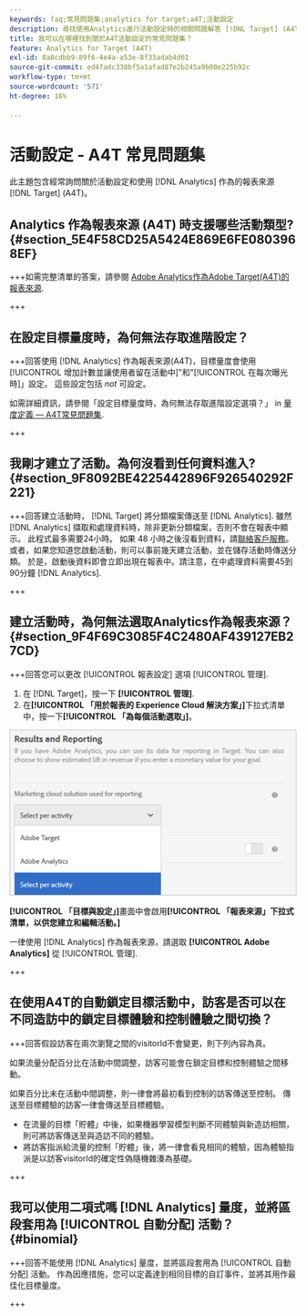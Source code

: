 ```yaml
---
keywords: faq;常見問題集;analytics for target;a4T;活動設定
description: 尋找使用Analytics進行活動設定時的相關問題解答 [!DNL Target] (A4T)。 A4T可讓您對 [!DNL Target] 活動。
title: 我可以在哪裡找到關於A4T活動設定的常見問題集？
feature: Analytics for Target (A4T)
exl-id: 8a8cdbb9-89f6-4e4a-a53e-8f33adab4d61
source-git-commit: ed4fadc338bf5a1afad87e2b245a9b00e225b92c
workflow-type: tm+mt
source-wordcount: '571'
ht-degree: 16%

---
```


# 活動設定 - A4T 常見問題集

此主題包含經常詢問關於活動設定和使用 [!DNL Analytics] 作為的報表來源 [!DNL Target] (A4T)。

## Analytics 作為報表來源 (A4T) 時支援哪些活動類型? {#section_5E4F58CD25A5424E869E6FE0803968EF}

+++如需完整清單的答案，請參閱 [Adobe Analytics作為Adobe Target(A4T)的報表來源](/help/main/c-integrating-target-with-mac/a4t/a4t.md#concept_7540C8C04259434AB6EE33B09F47A1DE).

+++

## 在設定目標量度時，為何無法存取進階設定？

+++回答使用 [!DNL Analytics] 作為報表來源(A4T)，目標量度會使用[!UICONTROL 增加計數並讓使用者留在活動中]&quot;和&quot;[!UICONTROL 在每次曝光時]」設定。 這些設定包括 *not* 可設定。

如需詳細資訊，請參閱「設定目標量度時，為何無法存取進階設定選項？」 in [量度定義 — A4T常見問題集](/help/main/c-integrating-target-with-mac/a4t/r-a4t-faq/a4t-faq-metric-definition.md).

+++

## 我剛才建立了活動。為何沒看到任何資料進入? {#section_9F8092BE4225442896F926540292F221}


+++回答建立活動時， [!DNL Target] 將分類檔案傳送至 [!DNL Analytics]. 雖然 [!DNL Analytics] 擷取和處理資料時，除非更新分類檔案，否則不會在報表中顯示。 此程式最多需要24小時。 如果 48 小時之後沒看到資料，請[聯絡客戶服務](/help/main/cmp-resources-and-contact-information.md#reference_ACA3391A00EF467B87930A450050077C)。或者，如果您知道您啟動活動，則可以事前幾天建立活動，並在儲存活動時傳送分類。 於是，啟動後資料即會立即出現在報表中。請注意，在中處理資料需要45到90分鐘 [!DNL Analytics].

+++

## 建立活動時，為何無法選取Analytics作為報表來源？ {#section_9F4F69C3085F4C2480AF439127EB27CD}

+++回答您可以更改 [!UICONTROL 報表設定] 選項 [!UICONTROL 管理].

1. 在 [!DNL Target]，按一下 **[!UICONTROL 管理]**.
1. 在&#x200B;**[!UICONTROL 「用於報表的 Experience Cloud 解決方案」]**&#x200B;下拉式清單中，按一下&#x200B;**[!UICONTROL 「為每個活動選取」]**。

![根據活動選擇影像](assets/select-per-activity.png)

**[!UICONTROL 「目標與設定」]**&#x200B;畫面中會啟用&#x200B;**[!UICONTROL 「報表來源」下拉式清單，以供您建立和編輯活動。]**

一律使用 [!DNL Analytics] 作為報表來源，請選取 **[!UICONTROL Adobe Analytics]** 從 [!UICONTROL 管理].

+++

## 在使用A4T的自動鎖定目標活動中，訪客是否可以在不同造訪中的鎖定目標體驗和控制體驗之間切換？

+++回答假設訪客在兩次瀏覽之間的visitorId不會變更，則下列內容為真。

如果流量分配百分比在活動中間調整，訪客可能會在鎖定目標和控制體驗之間移動。

如果百分比未在活動中間調整，則一律會將最初看到控制的訪客傳送至控制。 傳送至目標體驗的訪客一律會傳送至目標體驗。

* 在流量的目標「貯體」中後，如果機器學習模型判斷不同體驗與新造訪相關，則可將訪客傳送至與造訪不同的體驗。
* 將訪客指派給流量的控制「貯體」後，將一律會看見相同的體驗，因為體驗指派是以訪客visitorId的確定性偽隨機雜湊為基礎。

+++

## 我可以使用二項式嗎 [!DNL Analytics] 量度，並將區段套用為 [!UICONTROL 自動分配] 活動？ {#binomial}

+++回答不能使用 [!DNL Analytics] 量度，並將區段套用為 [!UICONTROL 自動分配] 活動。 作為因應措施，您可以定義達到相同目標的自訂事件，並將其用作最佳化目標量度。

+++
